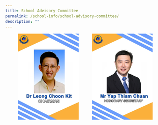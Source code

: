 ```yaml
---
title: School Advisory Committee
permalink: /school-info/school-advisory-committee/
description: ""
---
```

<figure>
    <img src="/images/School%20Info/SAC/Dr%20Leong%20Choon%20Kit.jpg" 
     style="width:45%" align="left" />
	<img src="/images/School%20Info/SAC/Mr%20Yap%20Thiam%20Chuan.jpg" 
     style="width:45%" align="right" />
</figure>



